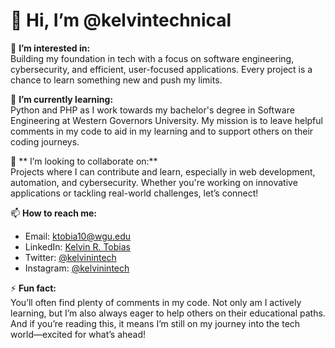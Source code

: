 # 👋 Hi, I’m @kelvintechnical

👀 **I’m interested in:**  
Building my foundation in tech with a focus on software engineering, cybersecurity, and efficient, user-focused applications. Every project is a chance to learn something new and push my limits.

🌱 **I’m currently learning:**  
Python and PHP as I work towards my bachelor's degree in Software Engineering at Western Governors University. My mission is to leave helpful comments in my code to aid in my learning and to support others on their coding journeys.

🤝  ** I’m looking to collaborate on:**  
Projects where I can contribute and learn, especially in web development, automation, and cybersecurity. Whether you're working on innovative applications or tackling real-world challenges, let’s connect!

📫 **How to reach me:**  
- Email: [ktobia10@wgu.edu](mailto:ktobia10@wgu.edu)
- LinkedIn: [Kelvin R. Tobias](https://www.linkedin.com/in/kelvin-r-tobias-211949219/)
- Twitter: [@kelvinintech](https://x.com/kelvinintech)
- Instagram: [@kelvinintech](https://www.instagram.com/kelvinintech/)

⚡ **Fun fact:**  
You’ll often find plenty of comments in my code. Not only am I actively learning, but I’m also always eager to help others on their educational paths. And if you’re reading this, it means I’m still on my journey into the tech world—excited for what’s ahead!

<!---
kelvintechnical/kelvintechnical is a ✨ special ✨ repository because its `README.md` (this file) appears on your GitHub profile.
You can click the Preview link to take a look at your changes.
--->
